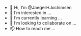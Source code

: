 - 👋 Hi, I’m @JaegerHJochimsen
- 👀 I’m interested in ...
- 🌱 I’m currently learning ...
- 💞️ I’m looking to collaborate on ...
- 📫 How to reach me ...

<!---
JaegerHJochimsen/JaegerHJochimsen is a ✨ special ✨ repository because its `README.md` (this file) appears on your GitHub profile.
You can click the Preview link to take a look at your changes.
--->

